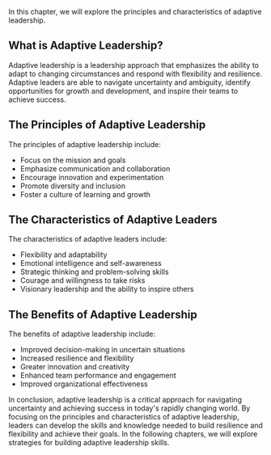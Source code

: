 
In this chapter, we will explore the principles and characteristics of adaptive leadership.

What is Adaptive Leadership?
----------------------------

Adaptive leadership is a leadership approach that emphasizes the ability to adapt to changing circumstances and respond with flexibility and resilience. Adaptive leaders are able to navigate uncertainty and ambiguity, identify opportunities for growth and development, and inspire their teams to achieve success.

The Principles of Adaptive Leadership
-------------------------------------

The principles of adaptive leadership include:

* Focus on the mission and goals
* Emphasize communication and collaboration
* Encourage innovation and experimentation
* Promote diversity and inclusion
* Foster a culture of learning and growth

The Characteristics of Adaptive Leaders
---------------------------------------

The characteristics of adaptive leaders include:

* Flexibility and adaptability
* Emotional intelligence and self-awareness
* Strategic thinking and problem-solving skills
* Courage and willingness to take risks
* Visionary leadership and the ability to inspire others

The Benefits of Adaptive Leadership
-----------------------------------

The benefits of adaptive leadership include:

* Improved decision-making in uncertain situations
* Increased resilience and flexibility
* Greater innovation and creativity
* Enhanced team performance and engagement
* Improved organizational effectiveness

In conclusion, adaptive leadership is a critical approach for navigating uncertainty and achieving success in today's rapidly changing world. By focusing on the principles and characteristics of adaptive leadership, leaders can develop the skills and knowledge needed to build resilience and flexibility and achieve their goals. In the following chapters, we will explore strategies for building adaptive leadership skills.
